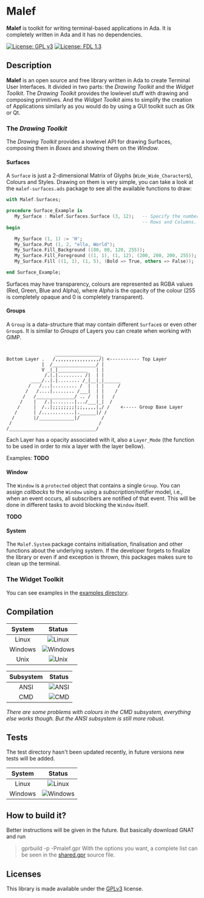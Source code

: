 # Malef
**Malef** is toolkit for writing terminal-based applications in Ada. It is
completely written in Ada and it has no dependencies.

[![License: GPL v3](https://img.shields.io/badge/License-GPLv3-blue.svg)](https://www.gnu.org/licenses/gpl-3.0)
[![License: FDL 1.3](https://img.shields.io/badge/License-FDL%20v1.3-blue.svg)](http://www.gnu.org/licenses/fdl-1.3)

## Description
**Malef** is an open source and free library written in Ada to create Terminal
User Interfaces. It divided in two parts: the _Drawing Toolkit_ and the
_Widget Toolkit_. The _Drawing Toolkit_ provides the lowlevel stuff with
drawing and composing primitives. And the _Widget Toolkit_ aims to simplify the
creation of Applications similarly as you would do by using a GUI toolkit such
as Gtk or Qt.

### The _Drawing Toolkit_
The _Drawing Toolkit_ provides a lowlevel API for drawing Surfaces,
composing them in _Boxes_ and showing them on the _Window_.

#### Surfaces
A `Surface` is just a 2-dimensional Matrix of Glyphs (`Wide_Wide_Character`s),
Colours and Styles. Drawing on them is very simple, you can take a look at
the `malef-surfaces.ads` package to see all the available functions to draw:

```ada
with Malef.Surfaces;

procedure Surface_Example is
   My_Surface : Malef.Surfaces.Surface (3, 12);   -- Specify the number of
                                                  -- Rows and Columns.
begin

   My_Surface (1, 1) := 'H';
   My_Surface.Put (1, 2, "ello, World");
   My_Surface.Fill_Background ((80, 80, 120, 255));
   My_Surface.Fill_Foreground ((1, 1), (1, 12), (200, 200, 200, 255));
   My_Surface.Fill ((1, 1), (1, 5), (Bold => True, others => False));

end Surface_Example;
```

Surfaces may have transparency, colours are represented as RGBA values (Red,
Green, Blue and Alpha), where _Alpha_ is the opacity of the colour (255 is
completely opaque and 0 is completely transparent).

#### Groups
A `Group` is a data-structure that may contain different `Surface`s or even
other `Group`s. It is similar to _Groups_ of Layers you can create when working
with GIMP.

```

                  _________________
Bottom Layer .   /,,,,,,,,,,,,,,,,/| <----------- Top Layer
             |  /________________/ |
             V _|_|___________   | |
              /.|.|......... /|  | |
         ____/..|.|........ /_|__|_|______
        /   /...|......... /  |  | |     /
       /   /....|........ /___|  | |    /
      /   /______________/ .. /  | |   /
     /    |   /.|........|.../___|_|  /
    /     |  /..|;;;;;;;;|;;,,,,,|,/ /    <----- Group Base Layer
   /      | /............|.______|/ /
  /       |/_____________|/        /
 /                                /
/________________________________/
```

Each Layer has a opacity associated with it, also a `Layer_Mode` (the function
to be used in order to mix a layer with the layer bellow).

Examples: **TODO**

#### Window
The `Window` is a `protected` object that contains a single `Group`. You can
assign _callbacks_ to the `Window` using a _subscription/notifier_ model, i.e.,
when an event occurs, all subscribers are notified of that event. This will be
done in different tasks to avoid blocking the `Window` itself.

**TODO**

#### System
The `Malef.System` package contains initialisation, finalisation and other
functions about the underlying system. If the developer forgets to finalize the
library or even if and exception is thrown, this packages makes sure to clean
up the terminal.

### The Widget Toolkit

You can see examples in the [examples directory](examples/).


## Compilation

| System  | Status |
|:-------:|:------:|
| Linux   | ![Linux](https://img.shields.io/badge/build-passing-success)     |
| Windows | ![Windows](https://img.shields.io/badge/build-passing-success)   |
| Unix    | ![Unix](https://img.shields.io/badge/build-not_tested-important) |

| Subsystem | Status |
|:---------:|:------:|
| ANSI      | ![ANSI](https://img.shields.io/badge/build-passing-success) |
| CMD       | ![CMD](https://img.shields.io/badge/build-passing-success) |

_There are some problems with colours in the CMD subsystem, everything else
works though. But the ANSI subsystem is still more robust._

## Tests
The test directory hasn't been updated recently, in future versions new tests
will be added.

| System  | Status |
|:-------:|:------:|
| Linux   | ![Linux](https://img.shields.io/badge/tests-passing-success)    |
| Windows | ![Windows](https://img.shields.io/badge/tests-not_implemented-important) |

## How to build it?
Better instructions will be given in the future. But basically download GNAT
and run
> gprbuild -p -Pmalef.gpr
With the options you want, a complete list can be seen in the
[shared.gpr](shared.gpr) source file.


## Licenses
This library is made available under the [GPLv3](LICENSE) license.
